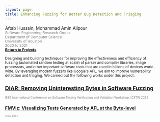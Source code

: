 ```yaml
---
layout: page
title: Enhancing Fuzzing for Better Bug Detection and Triaging
---
```


Aftab Hussain, Mohammad Amin Alipour <small>
<br> <font color="gray">Software Engineering Research Group
<br> Department of Computer Science
<br> University of Houston 
<br> 2020 to 2021</font> 
<br><b><a href="../Projects/index.html#fuzz-enhance-menu">Return to Projects</a></b>

Designing and building techniques for improving the effectiveness and
efficiency of fuzzing (automated random testing at scale) of parser and
compiler libraries, image processors, and other important software tools that
are used in billions of devices world-wide. By leveraging modern fuzzers like
Google's AFL, we aim to improve vulnerability detection and triaging.
We carried out the following works under this project:

## [DIAR: Removing Uninteresting Bytes in Software Fuzzing](../project-diar/index.html) 
<small><font color="gray"> 
IEEE International Conference on Software Testing Verification and Validation Workshop, ICSTW 2022</font> 

## [FMViz: Visualizing Tests Generated by AFL at the Byte-level](../project-fmviz/index.html) 
<small><font color="gray"> 
arXiv 2021</font> 


